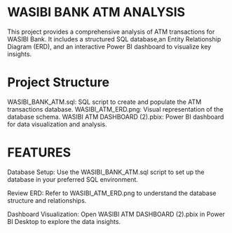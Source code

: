 # WASIBI BANK ATM ANALYSIS 
This project provides a comprehensive analysis of ATM transactions for WASIBI Bank. It includes a structured SQL database,an Entity Relationship Diagram (ERD), 
and an interactive Power BI dashboard to visualize key insights.

# Project Structure
WASIBI_BANK_ATM.sql: SQL script to create and populate the ATM transactions database.
WASIBI_ATM_ERD.png: Visual representation of the database schema.
WASIBI ATM DASHBOARD (2).pbix: Power BI dashboard for data visualization and analysis.

# FEATURES
Database Setup:  Use the WASIBI_BANK_ATM.sql script to set up the database in your preferred SQL environment.

Review ERD:  Refer to WASIBI_ATM_ERD.png to understand the database structure and relationships.

Dashboard Visualization:  Open WASIBI ATM DASHBOARD (2).pbix in Power BI Desktop to explore the data insights.

